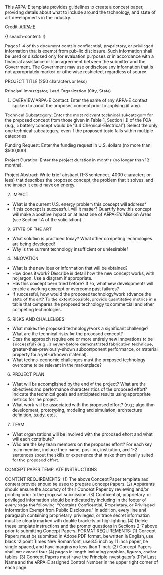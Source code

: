
This ARPA-E template provides guidelines to create a concept paper, providing details about what to include around the technology, and state of art developments in the industry.

Credit: [ARPA-E](https://arpa-e.energy.gov)

{! search-content: !}

Pages 1-4 of this document contain confidential, proprietary, or privileged information that is exempt from pub-lic disclosure. Such information shall be used or disclosed only for evaluation purposes or in accordance with a financial assistance or loan agreement between the submitter and the Government. The Government may use or disclose any information that is not appropriately marked or otherwise restricted, regardless of source.

PROJECT TITLE (250 characters or less)

Principal Investigator, Lead Organization (City, State)

1. OVERVIEW
ARPA-E Contact:	Enter the name of any ARPA-E contact spoken to about the proposed concept prior to applying (if any).

Technical Subcategory:	Enter the most relevant technical subcategory for the proposed concept from those given in Table 1, Section I.D of the FOA (e.g., a battery concept would be “3.4 Chemical-Electrical”). Select the only one technical subcategory, even if the proposed topic falls within multiple categories. 

Funding Request:	Enter the funding request in U.S. dollars (no more than $500,000).

Project Duration:	Enter the project duration in months (no longer than 12 months).

Project Abstract:	Write brief abstract (1-3 sentences, 4000 characters or less) that describes the proposed concept, the problem that it solves, and the impact it could have on energy.

2. IMPACT
*	What is the current U.S. energy problem this concept will address? 
*	If this concept is successful, will it matter? Quantify how this concept will make a positive impact on at least one of ARPA-E’s Mission Areas (see Section I.A of the solicitation).

3. STATE OF THE ART
*	What solution is practiced today? What other competing technologies are being developed? 
*	Why is the current technology insufficient or undesirable?

4. INNOVATION
*	What is the new idea or information that will be obtained?
*	How does it work? Describe in detail how the new concept works, with no jargon. Use a diagram if appropriate. 
*	Has this concept been tried before? If so, what new developments will enable a working concept or overcome past failures?
*	If successful, how would the proposed technology/work advance the state of the art? To the extent possible, provide quantitative metrics in a table that compares the proposed technology to commercial and other competing technologies.

5. RISKS AND CHALLENGES
*	What makes the proposed technology/work a significant challenge? What are the technical risks for the proposed concept?
*	Does the approach require one or more entirely new innovations to be successful? (e.g.; a never-before demonstrated fabrication technique, greater-than-previously-shown subcomponent performance, or material property for a yet-unknown material).
*	What techno-economic challenges must the proposed technology overcome to be relevant in the marketplace? 

6. PROJECT PLAN
*	What will be accomplished by the end of the project? What are the objectives and performance characteristics of the proposed effort? Indicate the technical goals and anticipated results using appropriate metrics for the project.
*	What work will be associated with the proposed effort? (e.g.; algorithm development, prototyping, modeling and simulation, architecture definition, study, etc.).

7. TEAM
*	What organizations will be involved with the proposed effort and what will each contribute?
*	Who are the key team members on the proposed effort? For each key team member, include their name, position, institution, and 1-2 sentences about the skills or experience that make them ideally suited for the proposed effort.

CONCEPT PAPER TEMPLATE INSTRUCTIONS

CONTENT REQUIREMENTS:
(1)	The above Concept Paper template and content provide should be used to prepare Concept Papers. 
(2)	Applicants should ensure the accuracy of their Concept Paper by reviewing and/or printing prior to the proposal submission.
(3)	Confidential, proprietary, or privileged information should be indicated by including in the footer of every page the following: “Contains Confidential, Proprietary, or Privileged Information Exempt from Public Disclosure.” In addition, every line and paragraph containing proprietary, privileged, or trade secret information must be clearly marked with double brackets or highlighting.
(4)	Delete these template instructions and the prompt questions in Sections 2-7 above prior to submitting Concept Papers.
FORMAT REQUIREMENTS:
(1)	Concept Papers must be submitted in Adobe PDF format, be written in English, use black 12 point Times New Roman font, use 8.5 inch by 11 inch paper, be single-spaced, and have margins no less than 1 inch.
(2)	Concept Papers shall not exceed four (4) pages in length including graphics, figures, and/or tables.
(3)	Concept Papers must have the Principle Investigator’s (PI’s) Last Name and the ARPA-E assigned Control Number in the upper right corner of each page.
